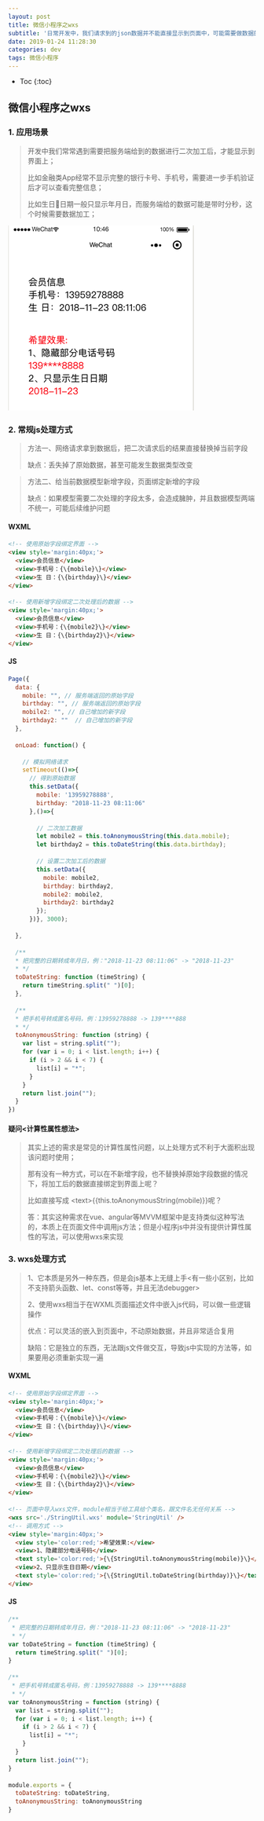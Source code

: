 ```yaml
---
layout: post
title: 微信小程序之wxs
subtitle: '日常开发中，我们请求到的json数据并不能直接显示到页面中，可能需要做数据的二次加工，往往我们会在page的js中处理，这里提供另外一种处理思路'
date: 2019-01-24 11:28:30
categories: dev
tags: 微信小程序
---
```


* Toc
{:toc}

## 微信小程序之wxs
### 1. 应用场景

> 开发中我们常常遇到需要把服务端给到的数据进行二次加工后，才能显示到界面上；
>
> 比如金融类App经常不显示完整的银行卡号、手机号，需要进一步手机验证后才可以查看完整信息；
>
> 比如生日🎂日期一般只显示年月日，而服务端给的数据可能是带时分秒，这个时候需要数据加工；

![wxs-res](/assets/article/2019/01/wxs-res.png)






### 2. 常规js处理方式

> 方法一、网络请求拿到数据后，把二次请求后的结果直接替换掉当前字段
>
> 缺点：丢失掉了原始数据，甚至可能发生数据类型改变



> 方法二、给当前数据模型新增字段，页面绑定新增的字段
>
> 缺点：如果模型需要二次处理的字段太多，会造成臃肿，并且数据模型两端不统一，可能后续维护问题

#### WXML

```HTML
<!-- 使用原始字段绑定界面 -->
<view style='margin:40px;'>
  <view>会员信息</view>
  <view>手机号：{\{mobile}\}</view>
  <view>生 日：{\{birthday}\}</view>
</view>

<!-- 使用新增字段绑定二次处理后的数据 -->
<view style='margin:40px;'>
  <view>会员信息</view>
  <view>手机号：{\{mobile2}\}</view>
  <view>生 日：{\{birthday2}\}</view>
</view>
```

#### JS

```js
Page({
  data: {
    mobile: "", // 服务端返回的原始字段
    birthday: "", // 服务端返回的原始字段
    mobile2: "", // 自己增加的新字段
    birthday2: ""  // 自己增加的新字段
  },

  onLoad: function() {
    
    // 模拟网络请求
    setTimeout(()=>{
      // 得到原始数据
      this.setData({
        mobile: '13959278888',
        birthday: "2018-11-23 08:11:06"
      },()=>{

        // 二次加工数据
        let mobile2 = this.toAnonymousString(this.data.mobile);
        let birthday2 = this.toDateString(this.data.birthday);

        // 设置二次加工后的数据
        this.setData({
          mobile: mobile2,
          birthday: birthday2,
          mobile2: mobile2,
          birthday2: birthday2
        });
      })}, 3000);

  },

  /**
  * 把完整的日期转成年月日，例："2018-11-23 08:11:06" -> "2018-11-23"
  * */
  toDateString: function (timeString) {
    return timeString.split(" ")[0];
  },

  /**
  * 把手机号转成匿名号码，例：13959278888 -> 139****888
  * */
  toAnonymousString: function (string) {
    var list = string.split("");
    for (var i = 0; i < list.length; i++) {
      if (i > 2 && i < 7) {
        list[i] = "*";
      }
    }
    return list.join("");
  }
})

```

#### 疑问<计算性属性想法>

>其实上述的需求是常见的计算性属性问题，以上处理方式不利于大面积出现该问题时使用；
>
>那有没有一种方式，可以在不新增字段，也不替换掉原始字段数据的情况下，将加工后的数据直接绑定到界面上呢？
>
>比如直接写成 \<text>{\{this.toAnonymousString(mobile)}\}</text>呢？
>
>答：其实这种需求在vue、angular等MVVM框架中是支持类似这种写法的，本质上在页面文件中调用js方法；但是小程序js中并没有提供计算性属性的写法，可以使用wxs来实现



### 3. wxs处理方式

> 1、它本质是另外一种东西，但是会js基本上无缝上手<有一些小区别，比如不支持箭头函数、let、const等等，并且无法debugger>
>
> 2、使用wxs相当于在WXML页面描述文件中嵌入js代码，可以做一些逻辑操作
>
> 优点：可以灵活的嵌入到页面中，不动原始数据，并且非常适合复用
>
> 缺陷：它是独立的东西，无法跟js文件做交互，导致js中实现的方法等，如果要用必须重新实现一遍

#### WXML

```HTML
<!-- 使用原始字段绑定界面 -->
<view style='margin:40px;'>
  <view>会员信息</view>
  <view>手机号：{\{mobile}\}</view>
  <view>生 日：{\{birthday}\}</view>
</view>

<!-- 使用新增字段绑定二次处理后的数据 -->
<view style='margin:40px;'>
  <view>会员信息</view>
  <view>手机号：{\{mobile2}\}</view>
  <view>生 日：{\{birthday2}\}</view>
</view>

<!-- 页面中导入wxs文件，module相当于给工具给个类名，跟文件名无任何关系 -->
<wxs src='./StringUtil.wxs' module='StringUtil' />
<!-- 调用方式 -->
<view style='margin:40px;'>
  <view style='color:red;'>希望效果:</view>
  <view>1、隐藏部分电话号码</view>
  <text style='color:red;'>{\{StringUtil.toAnonymousString(mobile)}\}</text>
  <view>2、只显示生日日期</view>
  <text style='color:red;'>{\{StringUtil.toDateString(birthday)}\}</text>
</view>
```

#### JS

```js
/**
 * 把完整的日期转成年月日，例："2018-11-23 08:11:06" -> "2018-11-23"
 * */
var toDateString = function (timeString) {
  return timeString.split(" ")[0];
}

/**
 * 把手机号转成匿名号码，例：13959278888 -> 139****8888
 * */ 
var toAnonymousString = function (string) {
  var list = string.split("");
  for (var i = 0; i < list.length; i++) {
    if (i > 2 && i < 7) {
      list[i] = "*";
    }
  }
  return list.join("");
}

module.exports = {
  toDateString: toDateString,
  toAnonymousString: toAnonymousString
}
```